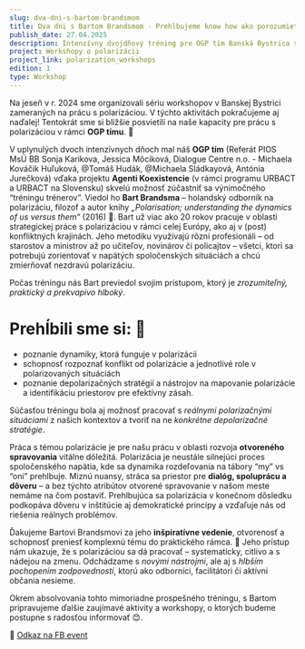 ```yaml
---
slug: dva-dni-s-bartom-brandsmom
title: Dva dni s Bartom Brandsmom - Prehlbujeme know how ako porozumieť polarizácii a ako s ňou efektívne pracovať
publish_date: 27.04.2025
description: Intenzívny dvojdňový tréning pre OGP tím Banská Bystrica s expertom Bartom Brandsmom zameraný na prehĺbenie know-how v práci s polarizáciou, v rámci projektu Agenti Koexistencie.
project: Workshopy o polarizácii
project_link: polarization_workshops
edition: 1
type: Workshop
---
```


Na jeseň v r. 2024 sme organizovali sériu workshopov v Banskej Bystrici zameraných na prácu s polarizáciou. V týchto aktivitách pokračujeme aj naďalej! Tentokrát sme si bližšie posvietili na naše kapacity pre prácu s polarizáciou v rámci **OGP tímu**. 🎯


V uplynulých dvoch intenzívnych dňoch mal náš **OGP tím** (Referát PIOS MsÚ BB Sonja Karikova, Jessica Môciková, Dialogue Centre n.o. - Michaela Kováčik Huľuková, @Tomáš Hudák, @Michaela Sládkayová, Antónia Jurečková) vďaka projektu **Agenti Koexistencie** (v rámci programu URBACT a URBACT na Slovensku) skvelú možnosť zúčastniť sa výnimočného “tréningu trénerov”. Viedol ho **Bart Brandsma** – holandský odborník na polarizáciu, filozof a autor knihy *„Polarisation; understanding the dynamics of us versus them“* (2016) 📖. Bart už viac ako 20 rokov pracuje v oblasti strategickej práce s polarizáciou v rámci celej Európy, ako aj v (post) konfliktných krajinách. Jeho metodiku využívajú rôzni profesionáli – od starostov a ministrov až po učiteľov, novinárov či policajtov – všetci, ktorí sa potrebujú zorientovať v napätých spoločenských situáciách a chcú zmierňovať nezdravú polarizáciu.

Počas tréningu nás Bart previedol svojím prístupom, ktorý je *zrozumiteľný, praktický a prekvapivo hlboký*.

# Prehĺbili sme si: 🧠
 - poznanie dynamiky, ktorá funguje v polarizácii
 - schopnosť rozpoznať konflikt od polarizácie a jednotlivé role v polarizovaných situáciách
 - poznanie depolarizačných stratégií a nástrojov na mapovanie polarizácie a identifikáciu priestorov pre efektívny zásah.

Súčasťou tréningu bola aj možnosť pracovať s *reálnymi polarizačnými situáciami* z našich kontextov a tvoriť na ne *konkrétne depolarizačné stratégie*.

Práca s témou polarizácie je pre našu prácu v oblasti rozvoja **otvoreného spravovania** vitálne dôležitá. Polarizácia je neustále silnejúci proces spoločenského napätia, kde sa dynamika rozdeľovania na tábory “my” vs “oni” prehlbuje. Miznú nuansy, stráca sa priestor pre **dialóg, spoluprácu a dôveru** – a bez týchto atribútov otvorené spravovanie v našom meste nemáme na čom postaviť. Prehlbujúca sa polarizácia v konečnom dôsledku podkopáva dôveru v inštitúcie aj demokratické princípy a vzďaľuje nás od riešenia reálnych problémov.

Ďakujeme Bartovi Brandsmovi za jeho **inšpiratívne vedenie**, otvorenosť a schopnosť preniesť komplexnú tému do praktického rámca. 🙏 Jeho prístup nám ukazuje, že s polarizáciou sa dá pracovať – systematicky, citlivo a s nádejou na zmenu. Odchádzame s *novými nástrojmi*, ale aj s *hlbším pochopením zodpovednosti*, ktorú ako odborníci, facilitátori či aktívni občania nesieme.

Okrem absolvovania tohto mimoriadne prospešného tréningu, s Bartom pripravujeme ďalšie zaujímavé aktivity a workshopy, o ktorých budeme postupne s radosťou informovať 😊.

<p>
📎 <a href="https://www.facebook.com/share/p/16DN6R86h6/?mibextid=wwXIfr" class="text-blue-600 underline" target="_blank">Odkaz na FB event</a>
</p>
